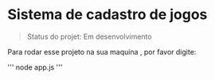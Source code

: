 <h1> Sistema de  cadastro  de  jogos</h1>

>Status do projet:  Em desenvolvimento

Para  rodar esse projeto na sua maquina , por favor digite: 

'''
node app.js
'''
